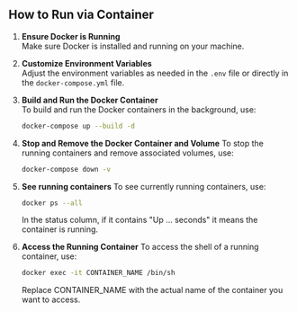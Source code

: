 ## **How to Run via Container**

1. **Ensure Docker is Running**  
  Make sure Docker is installed and running on your machine.

2. **Customize Environment Variables**  
  Adjust the environment variables as needed in the `.env` file or directly in the `docker-compose.yml` file.

3. **Build and Run the Docker Container**  
  To build and run the Docker containers in the background, use:
   ```sh
   docker-compose up --build -d
4. **Stop and Remove the Docker Container and Volume**
  To stop the running containers and remove associated volumes, use:
   ```sh
   docker-compose down -v
5. **See running containers**
  To see currently running containers, use:
   ```sh
   docker ps --all
   ```
   In the status column, if it contains "Up ... seconds" it means the container is running.
6. **Access the Running Container**
  To access the shell of a running container, use:
   ```sh
   docker exec -it CONTAINER_NAME /bin/sh
   ```
   Replace CONTAINER_NAME with the actual name of the container you want to access.

